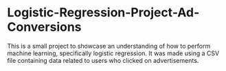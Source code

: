 # Logistic-Regression-Project-Ad-Conversions

This is a small project to showcase an understanding of how to perform machine learning, specifically logistic regression. It was made using a CSV file containing data related to users who clicked on advertisements.
